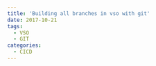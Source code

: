 ```yaml
---
title: 'Building all branches in vso with git'
date: 2017-10-21
tags: 
  - VSO
  - GIT
categories:
  - CICD
---
```

